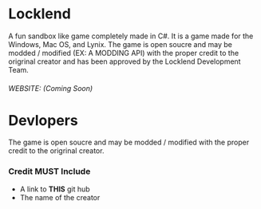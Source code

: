 # Locklend

A fun sandbox like game completely made in C#. It is a game made for the Windows, Mac OS, and Lynix.
The game is open soucre and may be modded / modified (EX: A MODDING API) with the proper credit to the origrinal creator and has been approved by the Locklend Development Team.

###### WEBSITE: (Coming Soon)

# Devlopers 

The game is open soucre and may be modded / modified with the proper credit to the origrinal creator.

### Credit MUST Include 
- A link to **THIS** git hub
- The name of the creator
